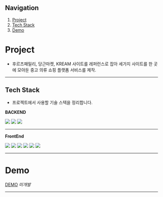 ## Navigation

1. [Project](#Project)
2. [Tech Stack](#Stack)
3. [Demo](#demo)

# Project

- 후르츠패밀리, 당근마켓, KREAM 사이트를 레퍼런스로 잡아 세가지 사이트를 한 곳에 모아둔 중고 의류 쇼핑 플랫폼 서비스를 제작.

<!-- ## Info
- 미니멀한 디자인을 래퍼런스 삼았으며, 깔끔하고 색감으로 포인트되는 부분을 주고 싶어 어떠한 Action을 줄 수 있는 Tag의 Background color를 메인컬러로 통일하였으며, 메인 컬러가 포인트 되게 작업 하였슶니다. -->

---

## Tech Stack

- 프로젝트에서 사용할 기술 스텍을 정리합니다.

**BACKEND**

<img src="https://img.shields.io/badge/JAVA-007396?style=for-the-badge&logo=java&logoColor=white">
<img src="https://img.shields.io/badge/Spring-6DB33F?style=for-the-badge&logo=Spring&logoColor=white">
<img src="https://img.shields.io/badge/mysql-4479A1?style=for-the-badge&logo=mysql&logoColor=white">

---

**FrontEnd**

<img src="https://img.shields.io/badge/html-E34F26?style=for-the-badge&logo=html5&logoColor=white">
<img src="https://img.shields.io/badge/css-1572B6?style=for-the-badge&logo=css3&logoColor=white">
<img src="https://img.shields.io/badge/javascript-F7DF1E?style=for-the-badge&logo=javascript&logoColor=black">
<img src="https://img.shields.io/badge/react-61DAFB?style=for-the-badge&logo=react&logoColor=black">
<img src="https://img.shields.io/badge/typescript-3178C6?style=for-the-badge&logo=typescript&logoColor=white">
<img src="https://img.shields.io/badge/next-000000?style=for-the-badge&logo=next.js&logoColor=white">

---

# Demo <a id="demo">

[DEMO](#Project) _미개발_

---
